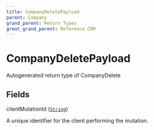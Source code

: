 ```yaml
---
title: CompanyDeletePayload
parent: Company
grand_parent: Return Types
great_grand_parent: Reference CRM
---
```


# CompanyDeletePayload

Autogenerated return type of CompanyDelete

## Fields

<div class="field-entry ">
  <span id="client_mutation_id" class="field-name anchored">clientMutationId (<code><a href="/docs/reference_crm/scalar/string">String</a></code>)</span>

  <div class="description-wrapper">
   <p>A unique identifier for the client performing the mutation.</p>

  </div>
</div>

